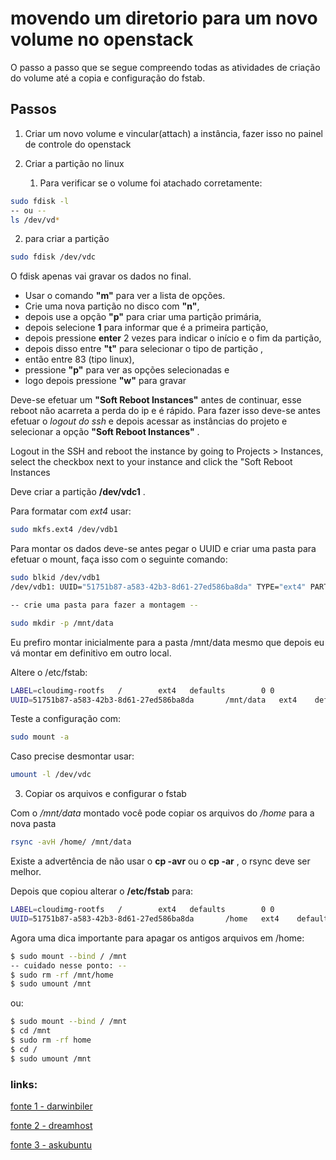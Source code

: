 # movendo um diretorio para um novo volume no openstack

O passo a passo que se segue compreendo todas as atividades de criação do volume até a copia e configuração do fstab.

## Passos

1. Criar um novo volume e vincular(attach) a instância, fazer isso no painel de controle do openstack
2. Criar a partição no linux

   1. Para verificar se o volume foi atachado corretamente:

```bash
sudo fdisk -l
-- ou --
ls /dev/vd*
````

   2. para criar a partição

```bash
sudo fdisk /dev/vdc
```
O fdisk apenas vai gravar os dados no final. 
* Usar o comando **"m"** para ver a lista de opções.
* Crie uma nova partição no disco com **"n"**, 
* depois use a opção **"p"** para criar uma partição primária, 
* depois selecione **1** para informar que é a primeira partição, 
* depois pressione **enter** 2 vezes para indicar o início e o fim da partição, 
* depois disso entre **"t"** para selecionar o tipo de partição , 
* então entre 83 (tipo linux), 
* pressione **"p"** para ver as opções selecionadas e 
* logo depois pressione **"w"** para gravar

Deve-se efetuar um **"Soft Reboot Instances"** antes de continuar, esse reboot não acarreta a perda do ip e é rápido.
Para fazer isso deve-se antes efetuar o _logout do ssh_ e depois acessar as instâncias do projeto e selecionar a opção **"Soft Reboot Instances"** .

Logout in the SSH and reboot the instance by going to Projects > Instances, select the checkbox next to your instance and click the "Soft Reboot Instances

Deve criar a partição **/dev/vdc1** .

Para formatar com *ext4* usar:

```bash
sudo mkfs.ext4 /dev/vdb1
```

Para montar os dados deve-se antes pegar o UUID e criar uma pasta para efetuar o mount, faça isso com o seguinte comando:

```bash
sudo blkid /dev/vdb1
/dev/vdb1: UUID="51751b87-a583-42b3-8d61-27ed586ba8da" TYPE="ext4" PARTUUID="0a505f5e-01"

-- crie uma pasta para fazer a montagem --

sudo mkdir -p /mnt/data

```

Eu prefiro montar inicialmente para a pasta /mnt/data mesmo que depois eu vá montar em definitivo em outro local.

Altere o /etc/fstab:

```bash
LABEL=cloudimg-rootfs   /        ext4   defaults        0 0
UUID=51751b87-a583-42b3-8d61-27ed586ba8da       /mnt/data   ext4    defaults        0   2
```

Teste a configuração com:

```bash
sudo mount -a
```

Caso precise desmontar usar:

```bash
umount -l /dev/vdc
```

3. Copiar os arquivos e configurar o fstab

Com o */mnt/data* montado você pode copiar os arquivos do */home* para a nova pasta

```bash
rsync -avH /home/ /mnt/data
```

Existe a advertência de não usar o **cp -avr** ou o **cp -ar** , o rsync deve ser melhor.

Depois que copiou alterar o **/etc/fstab** para:

```bash
LABEL=cloudimg-rootfs   /        ext4   defaults        0 0
UUID=51751b87-a583-42b3-8d61-27ed586ba8da       /home   ext4    defaults        0   2
```

Agora uma dica importante para apagar os antigos arquivos em /home:

```bash
$ sudo mount --bind / /mnt
-- cuidado nesse ponto: --
$ sudo rm -rf /mnt/home
$ sudo umount /mnt
```
ou:
```bash
$ sudo mount --bind / /mnt
$ cd /mnt
$ sudo rm -rf home
$ cd /
$ sudo umount /mnt
```



### links:

[fonte 1 - darwinbiler](http://www.darwinbiler.com/openstack-creating-and-attaching-a-volume-into-an-instance/)

[fonte 2 - dreamhost](https://help.dreamhost.com/hc/en-us/articles/221778268-How-to-create-and-mount-volumes-on-DreamCompute)

[fonte 3 - askubuntu](https://askubuntu.com/questions/656/how-to-move-usr-to-a-new-partition)
